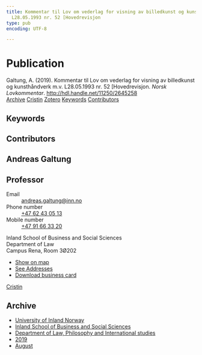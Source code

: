 ```yaml
---
title: Kommentar til Lov om vederlag for visning av billedkunst og kunsthåndverk m.v.
  L28.05.1993 nr. 52 [Hovedrevisjon
type: pub
encoding: UTF-8

---
```

<h1>Publication</h1>
<article id="csl-bib-container-BMZ5Y6SM" class="csl-bib-container">
  <div class="csl-bib-body"> <div class="csl-entry">Galtung, A. (2019). Kommentar til Lov om vederlag for visning av billedkunst og kunsthåndverk m.v. L28.05.1993 nr. 52 [Hovedrevisjon. <i>Norsk Lovkommentar</i>. <a href="http://hdl.handle.net/11250/2645258">http://hdl.handle.net/11250/2645258</a></div> </div>
  <div class="csl-bib-buttons">
    <a href="#taxonomy-article-BMZ5Y6SM" alt="archive" class="csl-bib-button">Archive</a>
    <a href="https://app.cristin.no/results/show.jsf?id=1718774" alt="Cristin" class="csl-bib-button">Cristin</a>
    <a href="http://zotero.org/groups/5881554/items/BMZ5Y6SM" alt="Zotero" class="csl-bib-button">Zotero</a>
    <a href="#keywords-article-BMZ5Y6SM" alt="keywords" class="csl-bib-button">Keywords</a>
    <a href="#contributors-article-BMZ5Y6SM" alt="contributors" class="csl-bib-button">Contributors</a>
  </div>
  <div id="csl-bib-meta-container-BMZ5Y6SM"></div>
</article>
<div id="csl-bib-meta-BMZ5Y6SM" class="csl-bib-meta">
  <article id="keywords-article-BMZ5Y6SM" class="keywords-article">
    <h1>Keywords</h1>
    
  </article>
  <article id="contributors-article-BMZ5Y6SM" class="contributors-article">
    <h1>Contributors</h1>
    <div class="personas"> <div class="vrtx-hinn-person-card"> <div class="photo"> <i class="lar la-user-circle missing-person"></i> </div> <div class="info"> <hgroup><h1>Andreas Galtung</h1> <h2>Professor</h2> </hgroup><dl> <dt>Email</dt> <dd> <a href="mailto:andreas.galtung@inn.no">andreas.galtung@inn.no</a> </dd> <dt>Phone number</dt> <dd><a href="tel:+4762430513"> +47 62 43 05 13 </a></dd> <dt>Mobile number</dt> <dd><a href="tel:+4791663320"> +47 91 66 33 20 </a></dd> </dl> <p> Inland School of Business and Social Sciences<br> Department of Law<br> Campus Rena, Room 3Ø202 </p> <ul class="vrtx-hinn-links"> <li><a href="https://www.google.com/maps?q=61.13620,11.37454">Show on map</a></li> <li><a href="https://www.inn.no/english/find-an-employee/andreas-galtung.html#vrtx-hinn-addresses">See Addresses</a></li> <li><a href="https://www.inn.no/english/find-an-employee/andreas-galtung.html?vrtx=vcf">Download business card</a></li> </ul> </div> </div> <a href="https://app.cristin.no/persons/show.jsf?id=306647" alt="Cristin URL" class="personas-cristin">Cristin</a> </div>
  </article>
  <article id="taxonomy-article-BMZ5Y6SM" class="taxonomy-article">
    <h1>Archive</h1>
    <ul>
      <li><a href="{{< params subfolder >}}en/archive/?key=3DCRN523">University of Inland Norway</a></li>
      <li><a href="{{< params subfolder >}}en/archive/?key=DU8Q9LN9">Inland School of Business and Social Sciences</a></li>
      <li><a href="{{< params subfolder >}}en/archive/?key=ITYAG68H">Department of Law, Philosophy and International studies</a></li>
      <li><a href="{{< params subfolder >}}en/archive/?key=R9ZTQLVS">2019</a></li>
      <li><a href="{{< params subfolder >}}en/archive/?key=LTGW9TI7">August</a></li>
    </ul>
  </article>
</div>
